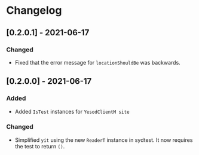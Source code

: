 # Changelog

## [0.2.0.1] - 2021-06-17

### Changed

* Fixed that the error message for `locationShouldBe` was backwards.

## [0.2.0.0] - 2021-06-17

### Added

* Added `IsTest` instances for `YesodClientM site`

### Changed

* Simplified `yit` using the new `ReaderT` instance in sydtest.
  It now requires the test to return `()`.
